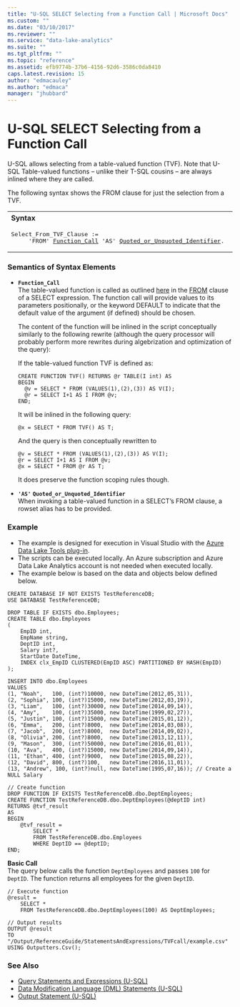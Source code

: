 ```yaml
---
title: "U-SQL SELECT Selecting from a Function Call | Microsoft Docs"
ms.custom: ""
ms.date: "03/10/2017"
ms.reviewer: ""
ms.service: "data-lake-analytics"
ms.suite: ""
ms.tgt_pltfrm: ""
ms.topic: "reference"
ms.assetid: efb9774b-37b6-4156-92d6-3586c0da8410
caps.latest.revision: 15
author: "edmacauley"
ms.author: "edmaca"
manager: "jhubbard"
---
```

# U-SQL SELECT Selecting from a Function Call
U-SQL allows selecting from a table-valued function (TVF). Note that U-SQL Table-valued functions – unlike their T-SQL cousins – are always inlined where they are called.  
  
The following syntax shows the FROM clause for just the selection from a TVF.   
  
<table><th align="left">Syntax</th><tr><td><pre>
Select_From_TVF_Clause :=                                                                                
     'FROM' <a href="#fun_cal">Function_Call</a> 'AS' <a href="#QUI">Quoted_or_Unquoted_Identifier</a>.
</pre></td></tr></table>

### Semantics of Syntax Elements    
-   <a name="fun_cal"></a>**`Function_Call`**   
    The table-valued function is called as outlined [here](table-valued-function-expression-u-sql.md) in the [FROM](from-clause-u-sql.md) clause of a SELECT expression. The function call will provide values to its parameters positionally, or the keyword DEFAULT to indicate that the default value of the argument (if defined) should be chosen.  
  
    The content of the function will be inlined in the script conceptually similarly to the following rewrite (although the query processor will probably perform more rewrites during algebrization and optimization of the query):  
  
    If the table-valued function TVF is defined as:  
  
    ```
    CREATE FUNCTION TVF() RETURNS @r TABLE(I int) AS  
    BEGIN  
      @v = SELECT * FROM (VALUES(1),(2),(3)) AS V(I);  
      @r = SELECT I+1 AS I FROM @v;  
    END;
    ```
  
    It will be inlined in the following query:  
  
    ```
    @x = SELECT * FROM TVF() AS T;
    ```
      
    And the query is then conceptually rewritten to  
  
    ```
    @v = SELECT * FROM (VALUES(1),(2),(3)) AS V(I);  
    @r = SELECT I+1 AS I FROM @v;  
    @x = SELECT * FROM @r AS T;
    ```
      
    It does preserve the function scoping rules though.  
  
-   **`'AS'`** <a name="QUI"></a>**`Quoted_or_Unquoted_Identifier`**  
    When invoking a table-valued function in a SELECT’s FROM clause, a rowset alias has to be provided.  
  
### Example
- The example is designed for execution in Visual Studio with the [Azure Data Lake Tools plug-in](https://www.microsoft.com/download/details.aspx?id=49504).  
- The scripts can be executed locally.  An Azure subscription and Azure Data Lake Analytics account is not needed when executed locally.
- The example below is based on the data and objects below defined below.
```
CREATE DATABASE IF NOT EXISTS TestReferenceDB;
USE DATABASE TestReferenceDB; 

DROP TABLE IF EXISTS dbo.Employees;
CREATE TABLE dbo.Employees
(
    EmpID int,
    EmpName string,
    DeptID int,
    Salary int?,
    StartDate DateTime,
    INDEX clx_EmpID CLUSTERED(EmpID ASC) PARTITIONED BY HASH(EmpID)
);

INSERT INTO dbo.Employees
VALUES
(1, "Noah",   100, (int?)10000, new DateTime(2012,05,31)),
(2, "Sophia", 100, (int?)15000, new DateTime(2012,03,19)),
(3, "Liam",   100, (int?)30000, new DateTime(2014,09,14)),
(4, "Amy",    100, (int?)35000, new DateTime(1999,02,27)),
(5, "Justin", 100, (int?)15000, new DateTime(2015,01,12)),
(6, "Emma",   200, (int?)8000,  new DateTime(2014,03,08)),
(7, "Jacob",  200, (int?)8000,  new DateTime(2014,09,02)),
(8, "Olivia", 200, (int?)8000,  new DateTime(2013,12,11)),
(9, "Mason",  300, (int?)50000, new DateTime(2016,01,01)),
(10, "Ava",   400, (int?)15000, new DateTime(2014,09,14)),
(11, "Ethan", 400, (int?)9000,  new DateTime(2015,08,22)),
(12, "David", 800, (int?)100,   new DateTime(2016,11,01)),
(13, "Andrew", 100, (int?)null, new DateTime(1995,07,16)); // Create a NULL Salary

// Create function
DROP FUNCTION IF EXISTS TestReferenceDB.dbo.DeptEmployees;
CREATE FUNCTION TestReferenceDB.dbo.DeptEmployees(@deptID int)
RETURNS @tvf_result
AS
BEGIN
    @tvf_result =
        SELECT *
        FROM TestReferenceDB.dbo.Employees
        WHERE DeptID == @deptID;
END;
```

**Basic Call**   
The query below calls the function `DeptEmployees` and passes `100` for `DeptID`.  The function returns all employees for the given `DeptID`.
```
// Execute function
@result =
    SELECT *
    FROM TestReferenceDB.dbo.DeptEmployees(100) AS DeptEmployees;

// Output results
OUTPUT @result   
TO "/Output/ReferenceGuide/StatementsAndExpressions/TVFcall/example.csv"
USING Outputters.Csv();
```
  
### See Also 
* [Query Statements and Expressions (U-SQL)](query-statements-and-expressions-u-sql.md) 
* [Data Modification Language (DML) Statements (U-SQL)](data-modification-language-dml-statements-u-sql.md)   
* [Output Statement (U-SQL)](output-statement-u-sql.md)  

